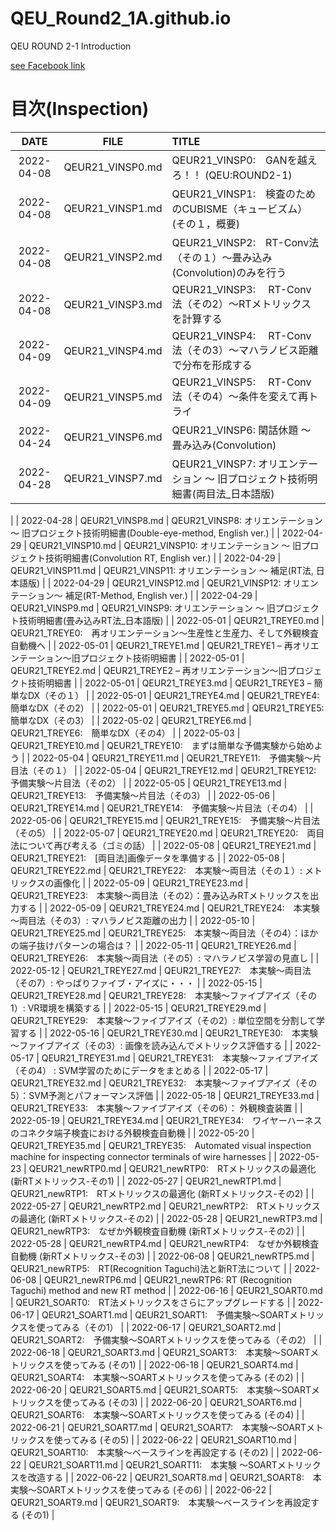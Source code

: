 # QEU_Round2_1A.github.io
QEU ROUND 2-1 Introduction

[see Facebook link](https://www.facebook.com/profile.php?id=100064048931216)

# 目次(Inspection)

| DATE | FILE | TITLE |
|:---:|:---:|:---|
| 2022-04-08 | QEUR21_VINSP0.md |  QEUR21_VINSP0:　GANを越えろ！！ (QEU:ROUND2-1) |
| 2022-04-08 | QEUR21_VINSP1.md |  QEUR21_VINSP1:　検査のためのCUBISME（キュービズム）(その１，概要) |
| 2022-04-08 | QEUR21_VINSP2.md |  QEUR21_VINSP2:　RT-Conv法（その１）～畳み込み(Convolution)のみを行う |
| 2022-04-08 | QEUR21_VINSP3.md |  QEUR21_VINSP3:　 RT-Conv法（その2）～RTメトリックスを計算する |
| 2022-04-09 | QEUR21_VINSP4.md |  QEUR21_VINSP4:　 RT-Conv法（その3）～マハラノビス距離で分布を形成する |
| 2022-04-09 | QEUR21_VINSP5.md |  QEUR21_VINSP5:　 RT-Conv法（その4）～条件を変えて再トライ |
| 2022-04-24 | QEUR21_VINSP6.md | QEUR21_VINSP6: 閑話休題 ～ 畳み込み(Convolution) |
| 2022-04-28 | QEUR21_VINSP7.md |  QEUR21_VINSP7: オリエンテーション ～ 旧プロジェクト技術明細書(両目法_日本語版)
 |
| 2022-04-28 | QEUR21_VINSP8.md |  QEUR21_VINSP8: オリエンテーション ～ 旧プロジェクト技術明細書(Double-eye-method, English ver.)
 |
| 2022-04-29 | QEUR21_VINSP10.md |  QEUR21_VINSP10: オリエンテーション ～ 旧プロジェクト技術明細書(Convolution RT, English ver.)
 |
| 2022-04-29 | QEUR21_VINSP11.md |  QEUR21_VINSP11: オリエンテーション ～ 補足(RT法, 日本語版)
 |
| 2022-04-29 | QEUR21_VINSP12.md |  QEUR21_VINSP12: オリエンテーション～ 補足(RT-Method, English ver.)
 |
| 2022-04-29 | QEUR21_VINSP9.md |  QEUR21_VINSP9: オリエンテーション ～ 旧プロジェクト技術明細書(畳み込みRT法_日本語版)
 |
| 2022-05-01 | QEUR21_TREYE0.md |  QEUR21_TREYE0:　再オリエンテーション～生産性と生産力、そして外観検査自動機へ
 |
| 2022-05-01 | QEUR21_TREYE1.md |  QEUR21_TREYE1 – 再オリエンテーション～旧プロジェクト技術明細書
 |
| 2022-05-01 | QEUR21_TREYE2.md |  QEUR21_TREYE2 – 再オリエンテーション～旧プロジェクト技術明細書
 |
| 2022-05-01 | QEUR21_TREYE3.md |  QEUR21_TREYE3 – 簡単なDX（その１）
 |
| 2022-05-01 | QEUR21_TREYE4.md |  QEUR21_TREYE4:　簡単なDX（その2）
 |
| 2022-05-01 | QEUR21_TREYE5.md |  QEUR21_TREYE5:　簡単なDX（その3）
 |
| 2022-05-02 | QEUR21_TREYE6.md |  QEUR21_TREYE6:　簡単なDX（その4）
 |
| 2022-05-03 | QEUR21_TREYE10.md |  QEUR21_TREYE10:　まずは簡単な予備実験から始めよう
 |
| 2022-05-04 | QEUR21_TREYE11.md |  QEUR21_TREYE11:　予備実験～片目法（その１）
 |
| 2022-05-04 | QEUR21_TREYE12.md |  QEUR21_TREYE12:　予備実験～片目法（その2）
 |
| 2022-05-05 | QEUR21_TREYE13.md |  QEUR21_TREYE13:　予備実験～片目法（その3）
 |
| 2022-05-06 | QEUR21_TREYE14.md |  QEUR21_TREYE14:　予備実験～片目法（その4）
 |
| 2022-05-06 | QEUR21_TREYE15.md |  QEUR21_TREYE15:　予備実験～片目法（その5）
 |
| 2022-05-07 | QEUR21_TREYE20.md |  QEUR21_TREYE20:　両目法について再び考える（ゴミの話）
 |
| 2022-05-08 | QEUR21_TREYE21.md |  QEUR21_TREYE21:　[両目法]画像データを準備する
 |
| 2022-05-08 | QEUR21_TREYE22.md |  QEUR21_TREYE22:　本実験～両目法（その１）: メトリックスの画像化
 |
| 2022-05-09 | QEUR21_TREYE23.md |  QEUR21_TREYE23:　本実験～両目法（その2）：畳み込みRTメトリックスを出力する
 |
| 2022-05-09 | QEUR21_TREYE24.md |  QEUR21_TREYE24:　本実験～両目法（その3）: マハラノビス距離の出力
 |
| 2022-05-10 | QEUR21_TREYE25.md |  QEUR21_TREYE25:　本実験～両目法（その4）：ほかの端子抜けパターンの場合は？
 |
| 2022-05-11 | QEUR21_TREYE26.md |  QEUR21_TREYE26:　本実験～両目法（その5）: マハラノビス学習の見直し
 |
| 2022-05-12 | QEUR21_TREYE27.md |  QEUR21_TREYE27:　本実験～両目法（その7）: やっぱりファイブ・アイズに・・・
 |
| 2022-05-15 | QEUR21_TREYE28.md |  QEUR21_TREYE28:　本実験～ファイブアイズ（その1）: VR環境を構築する
 |
| 2022-05-15 | QEUR21_TREYE29.md |  QEUR21_TREYE29:　本実験～ファイブアイズ（その2）: 単位空間を分割して学習する
 |
| 2022-05-16 | QEUR21_TREYE30.md |  QEUR21_TREYE30:　本実験～ファイブアイズ（その3）: 画像を読み込んでメトリックス評価する
 |
| 2022-05-17 | QEUR21_TREYE31.md |  QEUR21_TREYE31:　本実験～ファイブアイズ（その4） : SVM学習のためにデータをまとめる
 |
| 2022-05-17 | QEUR21_TREYE32.md |  QEUR21_TREYE32:　本実験～ファイブアイズ（その5）：SVM予測とパフォーマンス評価
 |
| 2022-05-18 | QEUR21_TREYE33.md |  QEUR21_TREYE33:　本実験～ファイブアイズ（その6）： 外観検査装置
 |
| 2022-05-19 | QEUR21_TREYE34.md |  QEUR21_TREYE34:　ワイヤーハーネスのコネクタ端子検査における外観検査自動機
 |
| 2022-05-20 | QEUR21_TREYE35.md |  QEUR21_TREYE35:　Automated visual inspection machine for inspecting connector terminals of wire harnesses
 |
| 2022-05-23 | QEUR21_newRTP0.md |  QEUR21_newRTP0:　RTメトリックスの最適化 (新RTメトリックス-その1)
 |
| 2022-05-27 | QEUR21_newRTP1.md |  QEUR21_newRTP1:　RTメトリックスの最適化 (新RTメトリックス-その2)
 |
| 2022-05-27 | QEUR21_newRTP2.md |  QEUR21_newRTP2:　RTメトリックスの最適化 (新RTメトリックス-その2)
 |
| 2022-05-28 | QEUR21_newRTP3.md |  QEUR21_newRTP3:　なぜか外観検査自動機 (新RTメトリックス-その2)
 |
| 2022-05-28 | QEUR21_newRTP4.md |  QEUR21_newRTP4:　なぜか外観検査自動機 (新RTメトリックス-その3)
 |
| 2022-06-08 | QEUR21_newRTP5.md |  QEUR21_newRTP5:　RT(Recognition Taguchi)法と新RT法について
 |
| 2022-06-08 | QEUR21_newRTP6.md |  QEUR21_newRTP6: RT (Recognition Taguchi) method and new RT method
 |
| 2022-06-16 | QEUR21_SOART0.md |  QEUR21_SOART0:　RT法メトリックスをさらにアップグレードする
 |
| 2022-06-17 | QEUR21_SOART1.md |  QEUR21_SOART1:　予備実験～SOARTメトリックスを使ってみる（その1）
 |
| 2022-06-17 | QEUR21_SOART2.md |  QEUR21_SOART2:　予備実験～SOARTメトリックスを使ってみる（その2）
 |
| 2022-06-18 | QEUR21_SOART3.md |  QEUR21_SOART3:　本実験～SOARTメトリックスを使ってみる (その1) 
 |
| 2022-06-18 | QEUR21_SOART4.md |  QEUR21_SOART4:　本実験～SOARTメトリックスを使ってみる (その2) 
 |
| 2022-06-20 | QEUR21_SOART5.md |  QEUR21_SOART5:　本実験～SOARTメトリックスを使ってみる (その3) 
 |
| 2022-06-20 | QEUR21_SOART6.md |  QEUR21_SOART6:　本実験～SOARTメトリックスを使ってみる (その4) 
 |
| 2022-06-21 | QEUR21_SOART7.md |  QEUR21_SOART7:　本実験～SOARTメトリックスを使ってみる (その5) 
 |
| 2022-06-22 | QEUR21_SOART10.md |  QEUR21_SOART10:　本実験～ベースラインを再設定する (その2) 
 |
| 2022-06-22 | QEUR21_SOART11.md |  QEUR21_SOART11:　本実験 ～SOARTメトリックスを改造する
 |
| 2022-06-22 | QEUR21_SOART8.md |  QEUR21_SOART8:　本実験～SOARTメトリックスを使ってみる (その6) 
 |
| 2022-06-22 | QEUR21_SOART9.md |  QEUR21_SOART9:　本実験～ベースラインを再設定する (その1) 
 |














